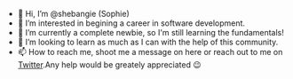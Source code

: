 - 👋 Hi, I’m @shebangie (Sophie)
- 👀 I’m interested in begining a career in software development.
- 🌱 I’m currently a complete newbie, so I'm still learning the fundamentals!
- 💞️ I’m looking to learn as much as I can with the help of this community.
- 📫 How to reach me, shoot me a message on here or reach out to me on <a href="https://twitter.com/shebangie"> Twitter</a>.Any help would be greately appreciated 😉

<!---
shebangie/shebangie is a ✨ special ✨ repository because its `README.md` (this file) appears on your GitHub profile.
You can click the Preview link to take a look at your changes.
--->
